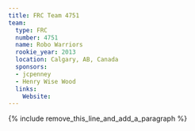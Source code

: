 ```yaml
---
title: FRC Team 4751
team:
  type: FRC
  number: 4751
  name: Robo Warriors
  rookie_year: 2013
  location: Calgary, AB, Canada
  sponsors:
  - jcpenney
  - Henry Wise Wood
  links:
    Website:
---
```


{% include remove_this_line_and_add_a_paragraph %}